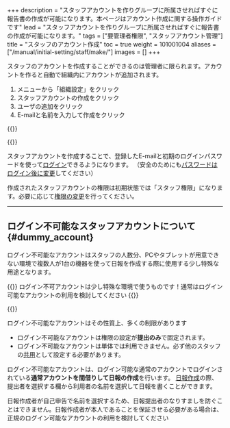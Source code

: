 +++
description = "スタッフアカウントを作りグループに所属させればすぐに報告書の作成が可能になります。本ページはアカウント作成に関する操作ガイドです"
lead = "スタッフアカウントを作りグループに所属させればすぐに報告書の作成が可能になります。"
tags = ["要管理者権限", "スタッフアカウント管理"]
title = "スタッフのアカウント作成"
toc = true
weight = 101001004
aliases = ["/manual/initial-setting/staff/make/"]
images = []
+++

スタッフのアカウントを作成することができるのは管理者に限られます。アカウントを作ると自動で組織内にアカウントが追加されます。

1. メニューから「組織設定」をクリック
1. スタッフアカウントの作成をクリック
1. ユーザの追加をクリック
1. E-mailと名前を入力して作成をクリック

{{<appscreen filename="gotoAdmin" title="管理者はメニューに「組織設定」が表示されます。このボタンをクリックしてください。編集者以下はこのボタンが表示されません">}}

{{<appscreen filename="create-new-staff" title="組織内にスタッフのアカウントを追加します">}}

スタッフアカウントを作成することで、登録したE-mailと初期のログインパスワードを使って[ログイン](/docs/manual/account/signin/)できるようになります。
（安全のためにも[パスワードはログイン後に変更](/docs/manual/account/password/)してください）

作成されたスタッフアカウントの権限は初期状態では「スタッフ権限」になります。必要に応じて[権限の変更](/docs/manual/initial-setting/staff/manage/)を行ってください。

---

## ログイン不可能なスタッフアカウントについて{#dummy_account}

ログイン不可能なアカウントはスタッフの人数分、PCやタブレットが用意できない環境で複数人が1台の機器を使って日報を作成する際に使用する少し特殊な用途となります。

{{<alice pos="right" icon="here">}}
ログイン不可アカウントは少し特殊な環境で使うものです！通常はログイン可能なアカウントの利用を検討してください
{{</alice>}}

{{<appscreen filename="anony" title="ログイン不可能なスタッフアカウントの作成">}}

ログイン不可能なアカウントはその性質上、多くの制限があります

- ログイン不可能なアカウントは権限の設定が**提出のみ**で固定されます。
- ログイン不可能なアカウントは単体では利用できません。必ず他のスタッフの[共用](/docs/manual/initial-setting/advanced-setting/share/)として設定する必要があります。

ログイン不可能なアカウントは、ログイン可能な通常のアカウントでログインされている**通常アカウントを間借りして日報の作成**を行います。
[日報作成](/docs/manual/write-report/write/)の際、提出者を選択する欄から利用者の名前を選択して日報を書くことができます。

日報作成者が自己申告で名前を選択するため、日報提出者のなりすましを防ぐことはできません。日報作成者が本人であることを保証させる必要がある場合は、正規のログイン可能なアカウントの利用を検討してください
